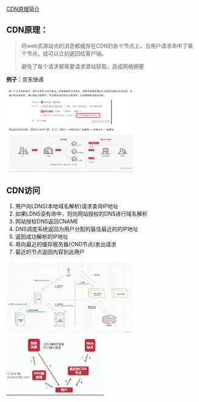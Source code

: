 



[CDN原理简介](https://www.51cto.com/article/680148.html)



## **CDN原理**：

> 将web资源站点的消息都缓存在CDN的各个节点上，当用户请求命中了某个节点，就可以立刻返回给客户端。
>
> 避免了每个请求都需要请求源站获取，造成网络拥塞



**例子**：京东快递

<img src="pic/1CDN原理.assets/image-20221028094809170.png" alt="image-20221028094809170" style="zoom:33%;" />

## CDN访问

1. 用户向LDNS(本地域名解析)请求查询IP地址
2. 如果LDNS没有命中，则向网站授权的DNS进行域名解析
3. 网站授权DNS返回CNAME
4. DNS调度系统返回为用户分配的最佳最近的的IP地址
5. 返回成功解析的IP地址
6. 用向最近的缓存服务器(CND节点)发出请求
7. 最近的节点返回内容到达用户

<img src="pic/1CDN原理.assets/image-20221028095744961.png" alt="image-20221028095744961" style="zoom:33%;" />



<img src="pic/1CDN原理.assets/image-20221028100723772.png" alt="image-20221028100723772" style="zoom:25%;" />